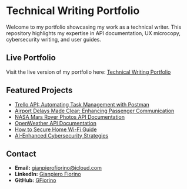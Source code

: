 # Technical Writing Portfolio

Welcome to my portfolio showcasing my work as a technical writer. This repository highlights my expertise in API documentation, UX microcopy, cybersecurity writing, and user guides.

## Live Portfolio
Visit the live version of my portfolio here: [Technical Writing Portfolio](https://gfiorino.github.io/Technical-Writing-Portfolio/)

## Featured Projects
- [Trello API: Automating Task Management with Postman](https://gfiorino.github.io/Trello_Automating_Guide/)
- [Airport Delays Made Clear: Enhancing Passenger Communication](https://gfiorino.github.io/Airport-Delays-Made-Clear-Enhancing-Passenger-Communication/)
- [NASA Mars Rover Photos API Documentation](https://github.com/GFiorino/NASA-Mars-Rover-Photos-API-Documentation)
- [OpenWeather API Documentation](https://github.com/GFiorino/OpenWeather-API-DOC)
- [How to Secure Home Wi-Fi Guide](https://github.com/GFiorino/How-to-Secure-Home-WiFi-Guide)
- [AI-Enhanced Cybersecurity Strategies](https://github.com/GFiorino/AI-Enhanced-Cybersecurity-Strategies-for-Small-Businesses)

## Contact
- **Email:** [gianpierofiorino@icloud.com](mailto:gianpierofiorino@icloud.com)
- **LinkedIn:** [Gianpiero Fiorino](https://www.linkedin.com/in/gianpiero-fiorino/)
- **GitHub:** [GFiorino](https://github.com/GFiorino)
